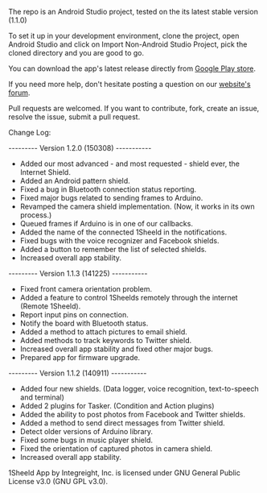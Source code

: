 The repo is an Android Studio project, tested on the its latest stable version (1.1.0)

To set it up in your development environment, clone the project, open Android Studio and click on Import Non-Android Studio Project, pick the cloned directory and you are good to go.

You can download the app's latest release directly from [Google Play store](https://play.google.com/store/apps/details?id=com.integreight.onesheeld&hl=en).

If you need more help, don't hesitate posting a question on our [website's forum](http://www.1sheeld.com/forum).

Pull requests are welcomed. If you want to contribute, fork, create an issue, resolve the issue, submit a pull request.

Change Log:

--------- Version 1.2.0 (150308) -----------

- Added our most advanced - and most requested - shield ever, the Internet Shield.
- Added an Android pattern shield.
- Fixed a bug in Bluetooth connection status reporting.
- Fixed major bugs related to sending frames to Arduino.
- Revamped the camera shield implementation. (Now, it works in its own process.)
- Queued frames if Arduino is in one of our callbacks.
- Added the name of the connected 1Sheeld in the notifications.
- Fixed bugs with the voice recognizer and Facebook shields.
- Added a button to remember the list of selected shields.
- Increased overall app stability.

--------- Version 1.1.3 (141225) -----------

- Fixed front camera orientation problem.
- Added a feature to control 1Sheelds remotely through the internet (Remote 1Sheeld).
- Report input pins on connection.
- Notify the board with Bluetooth status.
- Added a method to attach pictures to email shield.
- Added methods to track keywords to Twitter shield.
- Increased overall app stability and fixed other major bugs.
- Prepared app for firmware upgrade.

--------- Version 1.1.2 (140911) -----------

- Added four new shields. (Data logger, voice recognition, text-to-speech and terminal)
- Added 2 plugins for Tasker. (Condition and Action plugins)
- Added the ability to post photos from Facebook and Twitter shields.
- Added a method to send direct messages from Twitter shield.
- Detect older versions of Arduino library.
- Fixed some bugs in music player shield.
- Fixed the orientation of captured photos in camera shield.
- Increased overall app stability.

1Sheeld App by Integreight, Inc. is licensed under GNU General Public License v3.0 (GNU GPL v3.0).